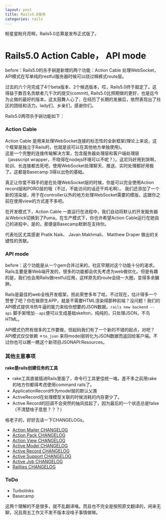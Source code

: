 ```yaml
---
layout: post
title: Rails5.0发布
categories: rails
---
```


盼星星盼月亮啊，Rails5.0总算是发布正式版了。

<!--more-->

# Rails5.0 Action Cable， API mode

before：Rails5.0的杀手锏是新增的两个功能：Action Cable 处理WebSocket，API模式在写单纯的restful服务器时候可以绕过棉裤式route层。

过去的六个月完成了4个beta版本、2个候选版本，哎，Rails5.0终于敲定了。这得益于数百名贡献者几千次的提交(commit), Rails5.0比预期做的更好，也是迄今为止做的最好的版本。这太鼓舞人心了，在经历了长期的发展后，依然表现出了社区的团结和活力。lady们、乡亲们，感谢你们。  

Rails5.0两项杀手锏功能如下：

### Action Cable

Action Cable 是用来处理WebSocket连接的标志性的全新框架(理论上来说，这个框架是独立于Rails的，也就是说可以在其他地方单独使用)。  
这是一个完整的连接传输解决方案，包含服务器处理层和客户端处理层（javascript wrapper，不晓得在nodejs环境可以不呢？）。这尼玛好用到哭啊，轮训、长连接都去死吧，使用WebSocket处理聊天、推送、实时处理都好用极了。这都是Basecamp 3得以出色的基础。  

真正让你爱不释手的是在处理WebSocket层的时候，你是可以完全使用Action record层和PORO层的哦（不过，不能访问的话还干鸡毛啊）。  我们还添加了一个新的渲染层，用于在controller以外的地方处理WebSocket需要的模版，这跟你之前在使用view的方式差不多吧。  

在开发模式下，Action Cable 一直运行在进程中，我们自动将默认的开发服务器从Webrick切换到了Puma。在生产模式下，你也许希望Action Cable运行在她自己的进程中，是的，那便是Basecamp默默在支持你。  

代表社区尤其感谢 Pratik Naik、 Javan Makhmali、 Matthew Draper 做出的关键性的贡献。  

### API mode

before：这个功能是从一个gem合并过来的，社区早期对这个功能十分的渴求。Rails主要是重Web端开发的，很多的功能都会优先考虑为web做优化。但是有趣的是，我们也会用Rails做restful应用，这样原先的route会绕一大圈，变得多余臃肿。

Rails是最佳的web全栈开发框架，担此荣誉多年了哈，不过现在，估计得多一个赞誉了吧？你在做原生APP，就是不需要HTML渲染得那种前端？没问题！我们的API模式提供冷热牛逼的能力来给你想要的JSON数据。`rails new backend --api` 脚手架增加`--api`便可以生成基础skelton，纯纯的，只处理JSON，不鸟HTML。  

API模式仍然有很多的工作要做，但起码我们有了一个新的不错的起点，对吧？API模式仅仅依赖 `＃to_json` 来将model层转化为JSON数据而返回给客户端。不过你也可以瞧一瞧这个新项目JSONAPI:Resources。  

### 其他主意事项

**rake是rails创建任务的工具**
* rake工具直接插进Rails里面了，命令行工具更佳统一咯。差不多之前用rake的地方你都得考虑使用command rails了。
* ApplicationRecord作为model层的默认父类
* ActiveRecord在处理模型关联的时候消耗的内存更少了。
* Active Record的回调不会突然的抽风挂起了，因为最后的一个状态总是false（不清楚啥子意思？？？）

格老子的，好好去读一下CHANGELOGs。



*  [Action Mailer CHANGELOG](https://github.com/rails/rails/blob/v5.0.0/actionmailer/CHANGELOG.md)  
*  [Action Pack CHANGELOG](https://github.com/rails/rails/blob/v5.0.0/actionpack/CHANGELOG.md)
*  [Action View CHANGELOG](https://github.com/rails/rails/blob/v5.0.0/actionview/CHANGELOG.md)  
*  [Active Model CHANGELOG](https://github.com/rails/rails/blob/v5.0.0/activemodel/CHANGELOG.md)  
*  [Active Record CHANGELOG](https://github.com/rails/rails/blob/v5.0.0/activerecord/CHANGELOG.md)  
*  [Active Support CHANGELOG](https://github.com/rails/rails/blob/v5.0.0/activesupport/CHANGELOG.md)  
*  [Active Job CHANGELOG](https://github.com/rails/rails/blob/v5.0.0/activejob/CHANGELOG.md)  
*  [Railties CHANGELOG](https://github.com/rails/rails/blob/v5.0.0/railties/CHANGELOG.md)  



### ToDo

* Turbolinks
* Basecamp

这两个理解的不是很多，就不乱翻译咯。而且也不完全是按照原文翻译的，闲来无聊，况且周五工作又不发不版本没啥子事情做嘛。
